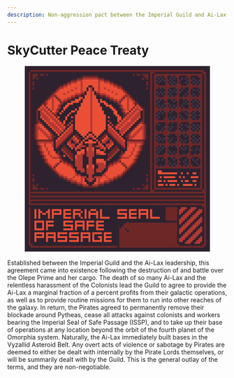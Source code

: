 ```yaml
---
description: Non-aggression pact between the Imperial Guild and Ai-Lax.
---
```


# SkyCutter Peace Treaty

<figure><img src="../../.gitbook/assets/SealofSafePassage.png" alt=""><figcaption></figcaption></figure>

Established between the Imperial Guild and the Ai-Lax leadership, this agreement came into existence following the destruction of and battle over the Olepe Prime and her cargo. The death of so many Ai-Lax and the relentless harassment of the Colonists lead the Guild to agree to provide the Ai-Lax a marginal fraction of a percent profits from their galactic operations, as well as to provide routine missions for them to run into other reaches of the galaxy. In return, the Pirates agreed to permanently remove their blockade around Pytheas, cease all attacks against colonists and workers bearing the Imperial Seal of Safe Passage (ISSP), and to take up their base of operations at any location beyond the orbit of the fourth planet of the Omorphia system. Naturally, the Ai-Lax immediately built bases in the Vyzallid Asteroid Belt. Any overt acts of violence or sabotage by Pirates are deemed to either be dealt with internally by the Pirate Lords themselves, or will be summarily dealt with by the Guild. This is the general outlay of the terms, and they are non-negotiable.
